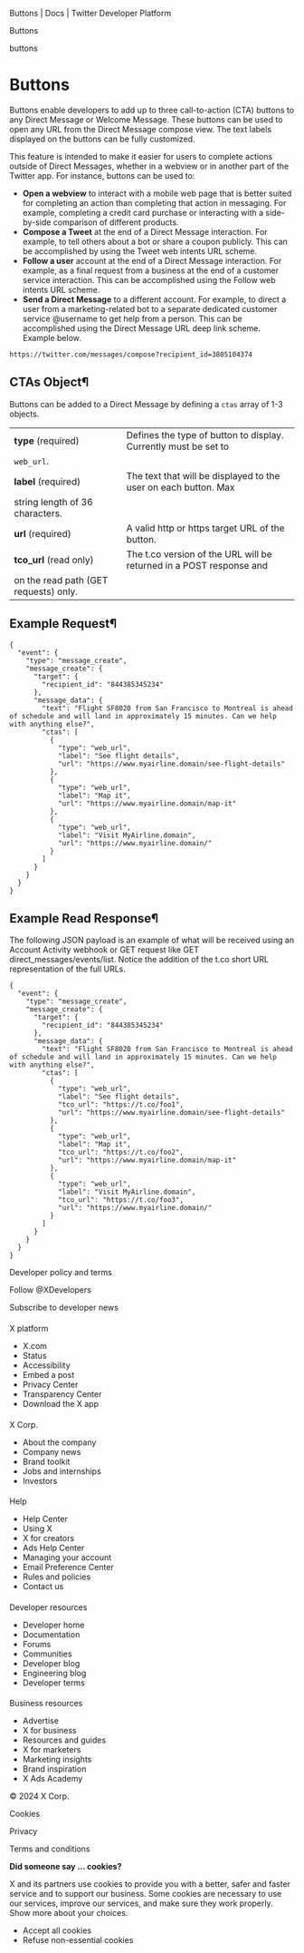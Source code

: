 



Buttons | Docs | Twitter Developer Platform 





































































































Buttons



buttons

Buttons
=======




Buttons enable developers to add up to three call-to-action (CTA)
buttons to any Direct Message or Welcome Message. These buttons can be
used to open any URL from the Direct Message compose view. The text
labels displayed on the buttons can be fully customized.



  
  



This feature is intended to make it easier for users to complete
actions outside of Direct Messages, whether in a webview or in another
part of the Twitter app. For instance, buttons can be used to:


* **Open a webview** to interact with a mobile web
page that is better suited for completing an action than completing that
action in messaging. For example, completing a credit card purchase or
interacting with a side-by-side comparison of different
products.
* **Compose a Tweet** at the end of a Direct Message
interaction. For example, to tell others about a bot or share a coupon
publicly. This can be accomplished by using the Tweet web intents URL
scheme.
* **Follow a user** account at the end of a Direct
Message interaction. For example, as a final request from a business at
the end of a customer service interaction. This can be accomplished
using the Follow web
intents URL scheme.
* **Send a Direct Message** to a different account.
For example, to direct a user from a marketing-related bot to a separate
dedicated customer service @username to get help from a person. This can
be accomplished using the Direct Message URL deep link scheme. Example
below.



```
https://twitter.com/messages/compose?recipient_id=3805104374
```


CTAs Object¶
------------


Buttons can be added to a Direct Message by defining a
`ctas` array of 1-3 objects.




|  |  |
| --- | --- |
| **type** (required) | Defines the type of button to display. Currently must be set to
`web_url`. |
| **label** (required) | The text that will be displayed to the user on each button. Max
string length of 36 characters. |
| **url** (required) | A valid http or https target URL of the button. |
| **tco\_url** (read only) | The t.co version of the URL will be returned in a POST response and
on the read path (GET requests) only. |


Example Request¶
----------------



```
{
  "event": {
    "type": "message_create",
    "message_create": {
      "target": {
        "recipient_id": "844385345234"
      },
      "message_data": {
        "text": "Flight SF8020 from San Francisco to Montreal is ahead of schedule and will land in approximately 15 minutes. Can we help with anything else?",
        "ctas": [
          {
            "type": "web_url",
            "label": "See flight details",
            "url": "https://www.myairline.domain/see-flight-details"
          },
          {
            "type": "web_url",
            "label": "Map it",
            "url": "https://www.myairline.domain/map-it"
          },
          {
            "type": "web_url",
            "label": "Visit MyAirline.domain",
            "url": "https://www.myairline.domain/"
          }
        ]
      }
    }
  }
}
```

Example Read Response¶
----------------------


The following JSON payload is an example of what will be received
using an Account
Activity webhook or GET request like GET
direct\_messages/events/list. Notice the addition of the t.co short
URL representation of the full URLs.



```
{
  "event": {
    "type": "message_create",
    "message_create": {
      "target": {
        "recipient_id": "844385345234"
      },
      "message_data": {
        "text": "Flight SF8020 from San Francisco to Montreal is ahead of schedule and will land in approximately 15 minutes. Can we help with anything else?",
        "ctas": [
          {
            "type": "web_url",
            "label": "See flight details",
            "tco_url": "https://t.co/foo1",
            "url": "https://www.myairline.domain/see-flight-details"
          },
          {
            "type": "web_url",
            "label": "Map it",
            "tco_url": "https://t.co/foo2",
            "url": "https://www.myairline.domain/map-it"
          },
          {
            "type": "web_url",
            "label": "Visit MyAirline.domain",
            "tco_url": "https://t.co/foo3",
            "url": "https://www.myairline.domain/"
          }
        ]
      }
    }
  }
}
```


















Developer policy and terms


Follow @XDevelopers


Subscribe to developer news












#### 
 X platform


* X.com
* Status
* Accessibility
* Embed a post
* Privacy Center
* Transparency Center
* Download the X app




#### 
 X Corp.


* About the company
* Company news
* Brand toolkit
* Jobs and internships
* Investors




#### 
 Help


* Help Center
* Using X
* X for creators
* Ads Help Center
* Managing your account
* Email Preference Center
* Rules and policies
* Contact us




#### 
 Developer resources


* Developer home
* Documentation
* Forums
* Communities
* Developer blog
* Engineering blog
* Developer terms




#### 
 Business resources


* Advertise
* X for business
* Resources and guides
* X for marketers
* Marketing insights
* Brand inspiration
* X Ads Academy









 © 2024 X Corp.
 


Cookies


Privacy


Terms and conditions






















**Did someone say … cookies?**  
  


 X and its partners use cookies to provide you with a better, safer and
 faster service and to support our business. Some cookies are necessary to use
 our services, improve our services, and make sure they work properly.
 Show more about your choices.


 




* Accept all cookies
* Refuse non-essential cookies















